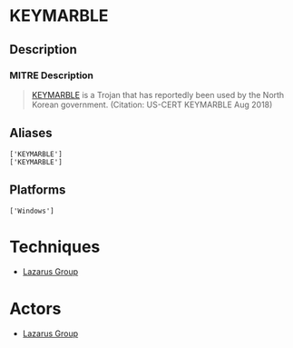 
# KEYMARBLE

## Description

### MITRE Description

> [KEYMARBLE](https://attack.mitre.org/software/S0271) is a Trojan that has reportedly been used by the North Korean government. (Citation: US-CERT KEYMARBLE Aug 2018)

## Aliases

```
['KEYMARBLE']
['KEYMARBLE']
```

## Platforms

```
['Windows']
```

# Techniques


* [Lazarus Group](../techniques/Lazarus-Group.md)


# Actors


* [Lazarus Group](../actors/Lazarus-Group.md)

